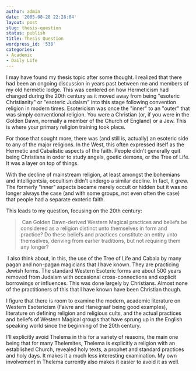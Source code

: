 ```yaml
---
author: admin
date: '2005-08-28 22:28:04'
layout: post
slug: thesis-question
status: publish
title: Thesis Question
wordpress_id: '538'
categories:
- Academic
- Daily Life
---
```

<p>I may have found my thesis topic after some thought. I realized that there had been an ongoing discussion in years past between me and members of my old hermetic lodge. This was centered on how Hermeticism had changed during the 20th century as it moved away from being &quot;esoteric Christianity&quot; or &quot;esoteric Judaism&quot; into this stage following convention religion in modern times. Esotericism was once the &quot;inner&quot; to an &quot;outer&quot; that was simply conventional religion. You were a Christian (or, if you were in the Golden Dawn, normally a member of the Church of England) or a Jew. This is where your primary religion training took place.</p><p>For those that sought more, there was (and still is, actually) an esoteric side to any of the major religions. In the West, this often expressed itself as the Hermetic and Cabalistic aspects of the faith. People didn't generally quit being Christians in order to study angels, goetic demons, or the Tree of Life. It was a layer on top of things.</p><p>With the decline of mainstream religion, at least amongst the bohemians and intelligentsia, occultism didn't undergo a similar decline. In fact, it grew. The formerly &quot;inner&quot; aspects became merely occult or hidden but it was no longer always the case (and with some groups, not even often the case) that people had a separate exoteric faith.</p><p>This leads to my question, focusing on the 20th century:</p><blockquote><p>&nbsp;Can Golden Dawn-derived Western Magical practices and beliefs be considered as a religion distinct unto themselves in form and practice? Do these beliefs and practices constitute an entity unto themselves, deriving from earlier traditions, but not requiring them any longer?</p></blockquote><p>&nbsp;I also think about, in this, the use of the Tree of Life and Cabala by many pagan and non-pagan magicians that I have known. They are practicing Jewish forms. The standard Western Esoteric forms are about 500 years removed from Judaism with occasional cross-connections and explicit borrowings or influences. This was done largely by Christians. Almost none of the practitioners of this that I have known have been Christian though.</p><p>I figure that there is room to examine the modern, academic literature on Western Esotericism (Faivre and Hanegraaf being good examples), literature on defining religion and religious cults, and the actual practices and beliefs of Western Magical groups that have sprung up in the English speaking world since the beginning of the 20th century.</p><p>I'll explicitly avoid Thelema in this for a variety of reasons, the main one being that for many Thelemites, Thelema is explicitly a religion with an established Church, revealed holy texts, a prophet and standard practices and holy days. It makes it a much less interesting examination. My own involvement in Thelema currently also makes it easier to avoid it as well. &nbsp;</p>
